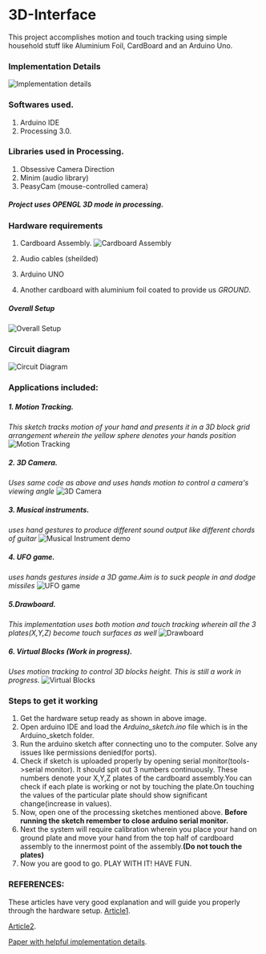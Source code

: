 # 3D-Interface

This project accomplishes motion and touch tracking using simple household stuff like Aluminium Foil, CardBoard and an Arduino Uno.

### Implementation Details
![Implementation details](https://github.com/prasadchelsea33/3D-Interface/blob/master/Images/IMPLEMENTATION%20DESIGN.jpg?raw=true)

### Softwares used. 
1. Arduino IDE
2. Processing 3.0.

### Libraries used in Processing.
1. Obsessive Camera Direction
2. Minim (audio library)
3. PeasyCam (mouse-controlled camera)

##### Project uses *OPENGL* 3D mode in processing.

### Hardware requirements
1. Cardboard Assembly.
![Cardboard Assembly](https://github.com/prasadchelsea33/3D-Interface/blob/master/Images/Cardboard%20Cube.jpg?raw=true )

2. Audio cables (sheilded)
3. Arduino UNO
4. Another cardboard with aluminium foil coated to provide us *GROUND*.

##### Overall Setup
![Overall Setup](https://github.com/prasadchelsea33/3D-Interface/blob/master/Images/IMG_20160304_143449.jpg?raw=true)

### Circuit diagram
![Circuit Diagram](http://makezine.com/wp-content/uploads/make-images/vnMhkLZVqZmA2rQG.jpg)

### Applications included:
##### 1. Motion Tracking.

*This sketch tracks motion of your hand and presents it in a 3D block grid arrangement wherein the yellow sphere denotes your hands position*
![Motion Tracking](https://github.com/prasadchelsea33/3D-Interface/blob/master/Images/Motion%20Tracking.png?raw=true) 

##### 2. 3D Camera.

*Uses same code as above and uses hands motion to control a camera's viewing angle*
![3D Camera](https://github.com/prasadchelsea33/3D-Interface/blob/master/Images/3D%20CAMERA.png?raw=true) 

##### 3. Musical instruments.

*uses hand gestures to produce different sound output like different chords of guitar*
![Musical Instrument demo](https://github.com/prasadchelsea33/3D-Interface/blob/master/Images/Musical%20Instrument.PNG?raw=true)

##### 4. UFO game.

*uses hands gestures inside a 3D game.Aim is to suck people in and dodge missiles*
![UFO game](https://github.com/prasadchelsea33/3D-Interface/blob/master/Images/%20UFO%20Game.png?raw=true)

##### 5.Drawboard.

*This implementation uses both motion and touch tracking wherein all the 3 plates(X,Y,Z) become touch surfaces as well*
![Drawboard](https://github.com/prasadchelsea33/3D-Interface/blob/master/Images/DRAWBOARD.png?raw=true)

##### 6. Virtual Blocks (Work in progress).

*Uses motion tracking to control 3D blocks height. This is still a work in progress.*
![Virtual Blocks](https://github.com/prasadchelsea33/3D-Interface/blob/master/Images/Virtual%20blocks.jpg?raw=true)


### Steps to get it working
1. Get the hardware setup ready as shown in above image.
2. Open arduino IDE and load the *Arduino\_sketch.ino* file which is in the Arduino_sketch folder.
3. Run the arduino sketch after connecting uno to the computer. Solve any issues like permissions denied(for ports).
4. Check if sketch is uploaded properly by opening serial monitor(tools->serial monitor). It should spit out 3 numbers continuously. These numbers denote your X,Y,Z plates of the cardboard assembly.You can check if each plate is working or not by touching the plate.On touching the values of the particular plate should show significant change(increase in values).
5. Now, open one of the processing sketches mentioned above. **Before running the sketch remember to close arduino serial monitor.**
6. Next the system will require calibration wherein you place your hand on ground plate and move your hand from the top half of cardboard assembly to the innermost point of the assembly.**(Do not touch the plates)**
7. Now you are good to go. PLAY WITH IT! HAVE FUN.


### REFERENCES:
These articles have very good explanation and will guide you properly through the hardware setup.
[Article1](http://www.instructables.com/id/DIY-3D-Controller/).

[Article2](http://makezine.com/projects/a-touchless-3d-tracking-interface/).

[Paper with helpful implementation details](https://seaperch.byu.edu/wp-content/uploads/2013/06/Paper.pdf).
